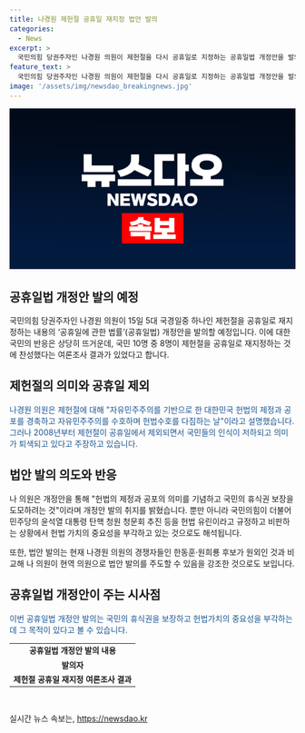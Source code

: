 ```yaml
---
title: 나경원 제헌절 공휴일 재지정 법안 발의
categories:
  - News
excerpt: >
  국민의힘 당권주자인 나경원 의원이 제헌절을 다시 공휴일로 지정하는 공휴일법 개정안을 발의할 예정이다. 이에 따라 국민의 대다수가 제헌절을 공휴일로 지정하는 데 찬성한다는 여론조사 결과가 있다. 나 의원은 이를 통해 헌법 제정과 공포를 경축하며 헌법수호를 다짐하는 날로 제헌절의 의미를 강조하고 국민의 휴식권을 보장하고자 한다고 설명했다. 현 상황에서 헌법 가치의 중요성을 부각하려는 의도도 읽히고 있다.
feature_text: >
  국민의힘 당권주자인 나경원 의원이 제헌절을 다시 공휴일로 지정하는 공휴일법 개정안을 발의할 예정이다. 이에 따라 국민의 대다수가 제헌절을 공휴일로 지정하는 데 찬성한다는 여론조사 결과가 있다. 나 의원은 이를 통해 헌법 제정과 공포를 경축하며 헌법수호를 다짐하는 날로 제헌절의 의미를 강조하고 국민의 휴식권을 보장하고자 한다고 설명했다. 현 상황에서 헌법 가치의 중요성을 부각하려는 의도도 읽히고 있다.
image: '/assets/img/newsdao_breakingnews.jpg'
---
```


<p><img src="/assets/img/newsdao_breakingnews.jpg" alt="flaretime 속보" /></p>

<h2 data-ke-size="size26">공휴일법 개정안 발의 예정</h2>

<p>국민의힘 당권주자인 나경원 의원이 15일 5대 국경일중 하나인 제헌절을 공휴일로 재지정하는 내용의 ‘공휴일에 관한 법률’(공휴일법) 개정안을 발의할 예정입니다. 이에 대한 국민의 반응은 상당히 뜨거운데, 국민 10명 중 8명이 제헌절을 공휴일로 재지정하는 것에 찬성했다는 여론조사 결과가 있었다고 합니다.</p>

<h2 data-ke-size="size26">제헌절의 의미와 공휴일 제외</h2>

<p><span style="color: #1a5490;">나경원 의원은 제헌절에 대해 "자유민주주의를 기반으로 한 대한민국 헌법의 제정과 공포를 경축하고 자유민주주의를 수호하며 헌법수호를 다짐하는 날"이라고 설명했습니다. 그러나 2008년부터 제헌절이 공휴일에서 제외되면서 국민들의 인식이 저하되고 의미가 퇴색되고 있다고 주장하고 있습니다.</span></p>

<h2 data-ke-size="size26">법안 발의 의도와 반응</h2>

<p>나 의원은 개정안을 통해 "헌법의 제정과 공포의 의미를 기념하고 국민의 휴식권 보장을 도모하려는 것"이라며 개정안 발의 취지를 밝혔습니다. 뿐만 아니라 국민의힘이 더불어민주당의 윤석열 대통령 탄핵 청원 청문회 추진 등을 헌법 유린이라고 규정하고 비판하는 상황에서 헌법 가치의 중요성을 부각하고 있는 것으로도 해석됩니다. </p>

<p>또한, 법안 발의는 현재 나경원 의원의 경쟁자들인 한동훈·원희룡 후보가 원외인 것과 비교해 나 의원이 현역 의원으로 법안 발의를 주도할 수 있음을 강조한 것으로도 보입니다.</p>

<h2 data-ke-size="size26">공휴일법 개정안이 주는 시사점</h2>

<p><span style="color: #1a5490;">이번 공휴일법 개정안 발의는 국민의 휴식권을 보장하고 헌법가치의 중요성을 부각하는 데 그 목적이 있다고 볼 수 있습니다.</span></p>

<table>
    <tbody>
        <tr>
            <td style="text-align: center; height: 17px;"><b>공휴일법 개정안 발의 내용</b></td>
        </tr>
        <tr>
            <td style="text-align: center; height: 17px;"><b>발의자</b></td>
        </tr>
        <tr>
            <td style="text-align: center; height: 17px;"><b>제헌절 공휴일 재지정 여론조사 결과</b></td>
        </tr>
    </tbody>
</table>

<p data-ke-size="size16">&nbsp;</p>
실시간 뉴스 속보는, <a href="https://newsdao.kr" rel="dofollow">https://newsdao.kr</a>


